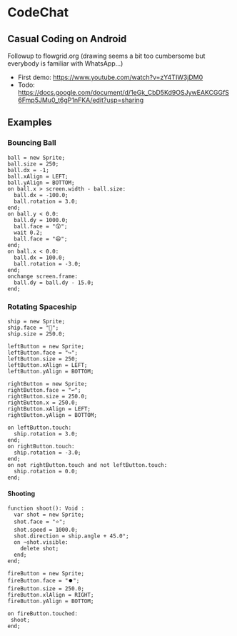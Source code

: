 # CodeChat

## Casual Coding on Android

Followup to flowgrid.org (drawing seems a bit too cumbersome but everybody is familiar with WhatsApp...) 

  * First demo: https://www.youtube.com/watch?v=zY4TIW3jDM0
  * Todo: https://docs.google.com/document/d/1eGk_CbD5Kd9OSJywEAKCGGfS6Fmp5JMu0_t6gP1nFKA/edit?usp=sharing

## Examples

### Bouncing Ball

    ball = new Sprite;
    ball.size = 250;
    ball.dx = -1;
    ball.xAlign = LEFT;
    ball.yAlign = BOTTOM;
    on ball.x > screen.width - ball.size:
      ball.dx = -100.0;
      ball.rotation = 3.0;
    end;
    on ball.y < 0.0:
      ball.dy = 1000.0;
      ball.face = "😲";
      wait 0.2;
      ball.face = "😄";
    end;
    on ball.x < 0.0:
      ball.dx = 100.0;
      ball.rotation = -3.0;
    end;
    onchange screen.frame:
      ball.dy = ball.dy - 15.0;
    end;

### Rotating Spaceship

    ship = new Sprite;
    ship.face = "🚀";
    ship.size = 250.0;

    leftButton = new Sprite;
    leftButton.face = "↪️";
    leftButton.size = 250;
    leftButton.xAlign = LEFT;
    leftButton.yAlign = BOTTOM;

    rightButton = new Sprite;
    rightButton.face = "↩️";
    rightButton.size = 250.0;
    rightButton.x = 250.0;
    rightButton.xAlign = LEFT;
    rightButton.yAlign = BOTTOM;

    on leftButton.touch:
      ship.rotation = 3.0;
    end;
    on rightButton.touch:
      ship.rotation = -3.0;
    end;
    on not rightButton.touch and not leftButton.touch:
      ship.rotation = 0.0;
    end;
    
#### Shooting

    function shoot(): Void :
      var shot = new Sprite;
      shot.face = "⭐";
      shot.speed = 1000.0;
      shot.direction = ship.angle + 45.0°;
      on ¬shot.visible:
        delete shot;
      end;
    end;
    
    fireButton = new Sprite;
    fireButton.face = "⏺️";
    fireButton.size = 250.0;
    fireButton.xlAlign = RIGHT;
    fireButton.yAlign = BOTTOM;
    
    on fireButton.touched:
     shoot;
    end;

 
